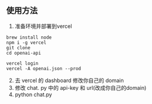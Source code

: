 ## 使用方法
1. 准备环境并部署到vercel
```shell
brew install node
npm i -g vercel
git clone
cd openai-api

vercel login
vercel -A openai.json --prod
```
2. 去 vercel 的 dashboard 修改你自己的 domain 
3. 修改 chat. py 中的 api-key 和 url(改成你自己的domain) 
4. python chat.py